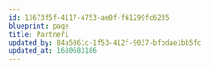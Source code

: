 ```yaml
---
id: 13673f5f-4117-4753-ae0f-f61299fc6235
blueprint: page
title: Partneři
updated_by: 84a5061c-1f53-412f-9037-bfbdae1bb5fc
updated_at: 1680683186
---
```

